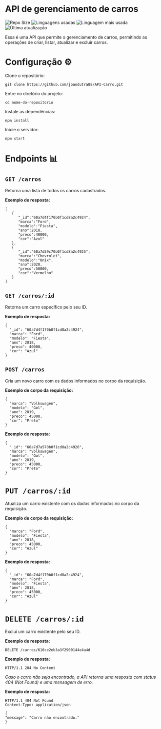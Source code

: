 # API de gerenciamento de carros

![Repo Size](https://img.shields.io/github/repo-size/joaodutra88/API-Carro)
![Linguagens usadas](https://img.shields.io/github/languages/count/joaodutra88/API-Carro)
![Linguagem mais usada](https://img.shields.io/github/languages/top/joaodutra88/API-Carro)
![Última atualização](https://img.shields.io/github/last-commit/joaodutra88/API-Carro)

Essa é uma API que permite o gerenciamento de carros, permitindo as operações de criar, listar, atualizar e excluir carros.

# **Configuração** ⚙️

Clone o repositório:

```
git clone https://github.com/joaodutra88/API-Carro.git
```

Entre no diretório do projeto:

```
cd nome-do-repositorio
```

Instale as dependências:

```
npm install
```

Inicie o servidor:

```
npm start
```

# **Endpoints** 📊

## `GET /carros`

Retorna uma lista de todos os carros cadastrados.

**Exemplo de resposta:**

```
[
   {
      "_id":"60a7d4f170b0f1cd8a2c4924",
      "marca":"Ford",
      "modelo":"Fiesta",
      "ano":2018,
      "preco":40000,
      "cor":"Azul"
   },
   {
      "_id":"60a7d59c70b0f1cd8a2c4925",
      "marca":"Chevrolet",
      "modelo":"Onix",
      "ano":2020,
      "preco":50000,
      "cor":"Vermelho"
   }
]
```

## **`GET /carros/:id`**

Retorna um carro específico pelo seu ID.

**Exemplo de resposta:**

```
{
  "_id": "60a7d4f170b0f1cd8a2c4924",
  "marca": "Ford",
  "modelo": "Fiesta",
  "ano": 2018,
  "preco": 40000,
  "cor": "Azul"
}
```

## **`POST /carros`**

Cria um novo carro com os dados informados no corpo da requisição.

**Exemplo de corpo da requisição:**

```
{
  "marca": "Volkswagen",
  "modelo": "Gol",
  "ano": 2019,
  "preco": 45000,
  "cor": "Preto"
}
```

**Exemplo de resposta:**

```
{
  "_id": "60a7d7a570b0f1cd8a2c4926",
  "marca": "Volkswagen",
  "modelo": "Gol",
  "ano": 2019,
  "preco": 45000,
  "cor": "Preto"
}
```

# **`PUT /carros/:id`**

Atualiza um carro existente com os dados informados no corpo da requisição.

**Exemplo de corpo da requisição:**

```
{
  "marca": "Ford",
  "modelo": "Fiesta",
  "ano": 2018,
  "preco": 45000,
  "cor": "Azul"
}
```

**Exemplo de resposta:**

```
{
  "_id": "60a7d4f170b0f1cd8a2c4924",
  "marca": "Ford",
  "modelo": "Fiesta",
  "ano": 2018,
  "preco": 45000,
  "cor": "Azul"
}
```

# **`DELETE /carros/:id`**

Exclui um carro existente pelo seu ID.

**Exemplo de resposta:**

```
DELETE /carros/616ce2eb3a3f2900144e4a4d
```

**Exemplo de resposta:**

```
HTTP/1.1 204 No Content
```

_Caso o carro não seja encontrado, a API retorna uma resposta com status 404 (Not Found) e uma mensagem de erro._

**Exemplo de resposta:**

```
HTTP/1.1 404 Not Found
Content-Type: application/json

{
"message": "Carro não encontrado."
}
```

